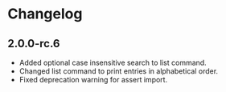 # Changelog

## 2.0.0-rc.6

- Added optional case insensitive search to list command.
- Changed list command to print entries in alphabetical order.
- Fixed deprecation warning for assert import.
